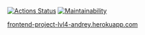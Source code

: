 [![Actions Status](https://github.com/mishchenkoandrey/frontend-project-lvl4/workflows/hexlet-check/badge.svg)](https://github.com/mishchenkoandrey/frontend-project-lvl4/actions)
[![Maintainability](https://api.codeclimate.com/v1/badges/497bbc6030986dd6850f/maintainability)](https://codeclimate.com/github/mishchenkoandrey/frontend-project-lvl4/maintainability)

[frontend-project-lvl4-andrey.herokuapp.com](https://frontend-project-lvl4-andrey.herokuapp.com/)